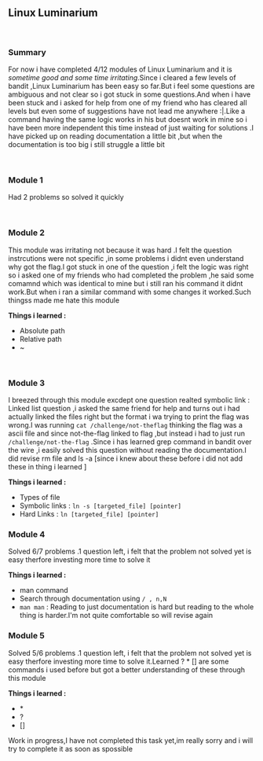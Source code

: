<h2>Linux Luminarium</h2>
<br>
<h3>Summary</h3>
  <p>For now i have completed 4/12 modules of Linux Luminarium and it is <em>sometime good and some time irritating</em>.Since i cleared a few levels of bandit ,Linux Luminarium has been easy so far.But i feel some questions are ambiguous and not clear so i got stuck in some questions.And when i have been stuck and i asked for help from one of my friend who has cleared all levels but even some of suggestions have not lead me anywhere :|.Like a command having the same logic works in his but doesnt work in mine so i have been more independent this time instead of just waiting for solutions .I have picked up on reading documentation a little bit ,but when the documentation is too big i still struggle a little bit </p>

<br>
<h3>Module 1</h3>

<p>Had 2 problems so solved it quickly</p><br>
<h3>Module 2</h3>
<p>This  module was irritating not because it was hard .I felt the question instrcutions were not specific ,in some problems i didnt even understand why got the flag.I got stuck in one of the question ,i felt the logic was right so i asked one of my friends who had completed the problem ,he said some comamnd which was identical to mine but i still ran his command it didnt work.But when i ran a similar command with some changes it worked.Such thingss made me hate this module </p>
<b>Things i learned :</b>
<ul>
  <li>Absolute path</li>
  <li>Relative path</li>
  <li>~</li>
</ul><br>
<h3>Module 3</h3>
<p>I breezed through this module excdept one question realted symbolic link : Linked list question ,i asked the same friend for help and turns out i had actually linked the files right but the format i wa trying to print the flag was wrong.I was running <code>cat /challenge/not-theflag</code> thinking the flag was a ascii file and since not-the-flag linked to flag ,but instead i had to just run <code>/challenge/not-the-flag</code> .Since i has learned grep command in bandit over the wire ,i easily solved this question without reading the documentation.I did revise rm file and ls -a [since i knew about these before i did not add these in thing i learned  ] </p>
<b>Things i learned :</b>
<ul>
  <li>Types of file</li>
  <li>Symbolic links : <code>ln -s [targeted_file] [pointer]</code></li>
  <li>Hard Links : <code>ln [targeted_file] [pointer]</code></li></ul>
<h3>Module 4</h3>
<p>Solved 6/7 problems .1 question left, i felt that the problem not solved yet is easy therfore investing more time to solve it</p>
<b>Things i learned :</b>
<ul>
  <li>man command</li>
  <li>Search through documentation using <code>/ , n,N</code></li>
  <li><code>man man</code> : Reading to just documentation is hard but reading to the whole thing is harder.I'm not quite comfortable so will revise again</li>
  
</ul>
<h3>Module 5</h3>
<p>Solved 5/6 problems .1 question left, i felt that the problem not solved yet is easy therfore investing more time to solve it.Learned ? * [] are some commands i used before but got a better understanding of these through this module</p>
<b>Things i learned :</b>
<ul>
  <li>* </li>
  <li>?</li>
  <li>[]</li>
  
</ul>

<p>Work in progress,I have not completed this task yet,im really sorry and i will try to complete it as soon as spossible </p>
